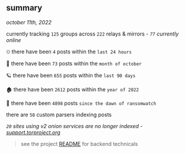 
## summary
_october 11th, 2022_

currently tracking `125` groups across `222` relays & mirrors - _`77` currently online_

⏲ there have been `4` posts within the `last 24 hours`

🦈 there have been `73` posts within the `month of october`

🪐 there have been `655` posts within the `last 90 days`

🏚 there have been `2612` posts within the `year of 2022`

🦕 there have been `4898` posts `since the dawn of ransomwatch`

there are `58` custom parsers indexing posts

_`20` sites using v2 onion services are no longer indexed - [support.torproject.org](https://support.torproject.org/onionservices/v2-deprecation/)_

> see the project [README](https://github.com/joshhighet/ransomwatch#ransomwatch--) for backend technicals
